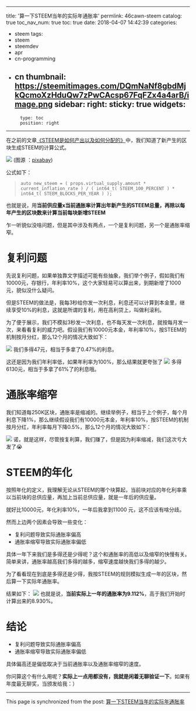 
---
title: '算一下STEEM当年的实际年通胀率'
permlink: 46cawn-steem
catalog: true
toc_nav_num: true
toc: true
date: 2018-04-07 14:42:39
categories:
- steem
tags:
- steem
- steemdev
- apr
- cn-programming
- cn
thumbnail: https://steemitimages.com/DQmNaNf8gbdMjkQcmoXzHduQw7zPwCAcsp67FqFZx4a4arB/image.png
sidebar:
    right:
        sticky: true
widgets:
    -
        type: toc
        position: right
---


在之前的文章[《STEEM是如何产出以及如何分配的》](https://steemit.com/steemdev/@oflyhigh/4gg2lp-steem)中，我们知道了新产生的区块生成STEEM的计算公式。

![](https://steemitimages.com/DQmNaNf8gbdMjkQcmoXzHduQw7zPwCAcsp67FqFZx4a4arB/image.png)
(图源 ：[pixabay](https://pixabay.com))

公式如下：
>`auto new_steem = ( props.virtual_supply.amount * current_inflation_rate ) / ( int64_t( STEEM_100_PERCENT ) * int64_t( STEEM_BLOCKS_PER_YEAR ) );`

也就是说，用**当前供应量x当前通胀率计算出年新产生的STEEM总量，再除以每年产生的区块数来计算当前每块新增STEEM**

乍一听貌似没啥问题，但是其中涉及有两点，一个是复利问题，另一个是通胀率缩窄。

# 复利问题

先说复利问题，如果单独靠文字描述可能有些抽象，我们举个例子，假如我们有10000元，存银行，年利率10%，这个大家轻易可以算出来，到期新增了1000元，貌似没什么疑问。

但是STEEM的做法是，我每3秒给你发一次利息，利息还可以计算到本金里，继续享受10%的利息，这就是所谓的复利，用在高利贷上，叫做利滚利。

为了便于展示，我们不模拟3秒发一次利息，也不每天发一次利息，就按每月发一次，来看看复利的威力吧。假设我们有10000元本金，年利率10%，按STEEM的机制按月分红，那么12个月的情况大致如下：

![](https://steemitimages.com/DQmTz5pWpCpcfzyUBHChfRhwtRaufFbxC6SvyycN7qy3f7b/image.png)
我们多得47元，相当于多拿了0.47%的利息。

这还是因为我们年利率低，如果年利率为100%，那么结果就更夸张了
![](https://steemitimages.com/DQmUF5Wve95661sKBTk7PhivFtubx6V2a9Gqzv3iJ1cuR8i/image.png)
多得6130元，相当于多拿了61%了的利息哦。

# 通胀率缩窄

我们知道每250K区块，通胀率是缩减的。继续举例子，相当于上个例子，每个月利息下降1%，那么继续假设我们有10000元本金，年利率10%，按STEEM的机制按月分红，年利率每月下降0.5%，那么12个月的情况大致如下：

![](https://steemitimages.com/DQmcRfR9yicfvDkprqxiW95sVQtphkiF7YTv13FPEY3cLoF/image.png)
诺，就是这样，尽管按复利算，我们赚了，但是因为利率缩减，我们这次亏大发了😭

# STEEM的年化

按照年化的定义，我理解无论从STEEM的哪个块算起，当前块对应的年化利率乘以当前块的总供应量，再加上当前总供应量，就是一年后的供应量。

就好比10000元，年化利率10%，一年后我拿到11000 元，这不应该有啥分歧。

然而上边两个因素会导致一些变化：
* 复利问题导致实际通胀率偏高
* 通胀率缩窄导致实际通胀率偏低

具体一年下来我们是多得还是少得呢？这个和通胀率的高低以及缩窄的快慢有关。简单来讲，通胀率越高我们多得的越多，缩窄速度越快我们多得的越少。

为了看看现在到底是多得还是少得，我按STEEM的规则模拟生成一年的区块，然后算一下实际年通胀率。

结果如下：
![](https://steemitimages.com/DQmdLEVVTEPgimf4ZmowyR7MBumJC2vD6LmDZyPDYgwgfjj/image.png)
也就是说，**当前实际上一年的通胀率为9.112%**，高于我们开始时计算出来的8.930%。

# 结论

* 复利问题导致实际通胀率偏高
* 通胀率缩窄导致实际通胀率偏低

具体偏高还是偏低取决于当前通胀率以及通胀率缩窄的速度。

你问算这个有什么用呢？**实际上一点用都没有，我就是闲着无聊验证一下**。如果有年度最无聊奖，当颁发给我：）

- - -

This page is synchronized from the post: [算一下STEEM当年的实际年通胀率](https://steemit.com/@oflyhigh/46cawn-steem)
